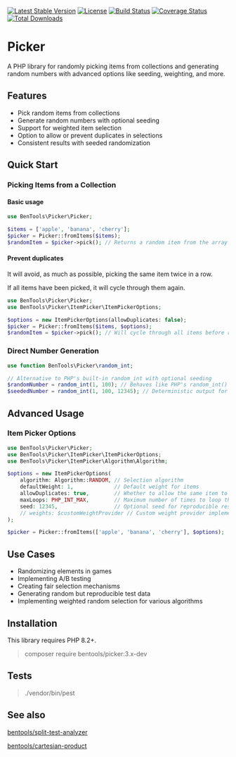 [![Latest Stable Version](https://poser.pugx.org/bentools/picker/v/stable)](https://packagist.org/packages/bentools/picker)
[![License](https://poser.pugx.org/bentools/picker/license)](https://packagist.org/packages/bentools/picker)
[![Build Status](https://img.shields.io/travis/bpolaszek/picker/master.svg?style=flat-square)](https://travis-ci.org/bpolaszek/picker)
[![Coverage Status](https://coveralls.io/repos/github/bpolaszek/picker/badge.svg?branch=master)](https://coveralls.io/github/bpolaszek/picker?branch=master)
[![Total Downloads](https://poser.pugx.org/bentools/picker/downloads)](https://packagist.org/packages/bentools/picker)

# Picker

A PHP library for randomly picking items from collections and generating random numbers with advanced options like seeding, weighting, and more.

## Features

- Pick random items from collections
- Generate random numbers with optional seeding
- Support for weighted item selection
- Option to allow or prevent duplicates in selections
- Consistent results with seeded randomization

## Quick Start

### Picking Items from a Collection

#### Basic usage
```php
use BenTools\Picker\Picker;

$items = ['apple', 'banana', 'cherry'];
$picker = Picker::fromItems($items);
$randomItem = $picker->pick(); // Returns a random item from the array
```

#### Prevent duplicates

It will avoid, as much as possible, picking the same item twice in a row. 

If all items have been picked, it will cycle through them again.

```php
use BenTools\Picker\Picker;
use BenTools\Picker\ItemPicker\ItemPickerOptions;

$options = new ItemPickerOptions(allowDuplicates: false);
$picker = Picker::fromItems($items, $options);
$randomItem = $picker->pick(); // Will cycle through all items before repeating
```

### Direct Number Generation

```php
use function BenTools\Picker\random_int;

// Alternative to PHP's built-in random_int with optional seeding
$randomNumber = random_int(1, 100); // Behaves like PHP's random_int()
$seededNumber = random_int(1, 100, 12345); // Deterministic output for given seed
```

## Advanced Usage

### Item Picker Options

```php
use BenTools\Picker\Picker;
use BenTools\Picker\ItemPicker\ItemPickerOptions;
use BenTools\Picker\ItemPicker\Algorithm\Algorithm;

$options = new ItemPickerOptions(
    algorithm: Algorithm::RANDOM, // Selection algorithm
    defaultWeight: 1,             // Default weight for items
    allowDuplicates: true,        // Whether to allow the same item to be picked multiple times
    maxLoops: PHP_INT_MAX,        // Maximum number of times to loop through all items
    seed: 12345,                  // Optional seed for reproducible results
    // weights: $customWeightProvider // Custom weight provider implementation
);

$picker = Picker::fromItems(['apple', 'banana', 'cherry'], $options);
```


## Use Cases

- Randomizing elements in games
- Implementing A/B testing
- Creating fair selection mechanisms
- Generating random but reproducible test data
- Implementing weighted random selection for various algorithms

Installation
------------

This library requires PHP 8.2+.

> composer require bentools/picker:3.x-dev

Tests
-----

> ./vendor/bin/pest


See also
--------

[bentools/split-test-analyzer](https://github.com/bpolaszek/split-test-analyzer)

[bentools/cartesian-product](https://github.com/bpolaszek/cartesian-product)

